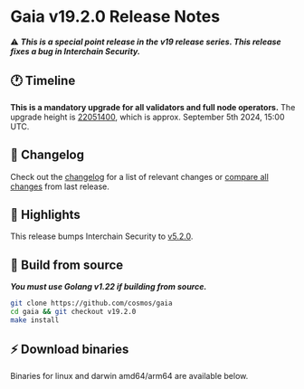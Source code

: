 # Gaia v19.2.0  Release Notes 

⚠️ ***This is a special point release in the v19 release series. This release fixes a bug in Interchain Security.***

## 🕐  Timeline
**This is a mandatory upgrade for all validators and full node operators.**
The upgrade height is [22051400](https://www.mintscan.io/cosmos/block/22051400), which is approx. September 5th 2024, 15:00 UTC.

## 📝 Changelog

Check out the [changelog](https://github.com/cosmos/gaia/blob/v19.2.0/CHANGELOG.md) for a list of relevant changes or [compare all changes](https://github.com/cosmos/gaia/compare/v19.1.0...v19.2.0) from last release.

## 🚀 Highlights

This release bumps Interchain Security to [v5.2.0](https://github.com/cosmos/interchain-security/releases/tag/v5.2.0).

## 🔨 Build from source

**_You must use Golang v1.22 if building from source._**

```bash
git clone https://github.com/cosmos/gaia
cd gaia && git checkout v19.2.0
make install
```

## ⚡️ Download binaries

Binaries for linux and darwin amd64/arm64 are available below.
